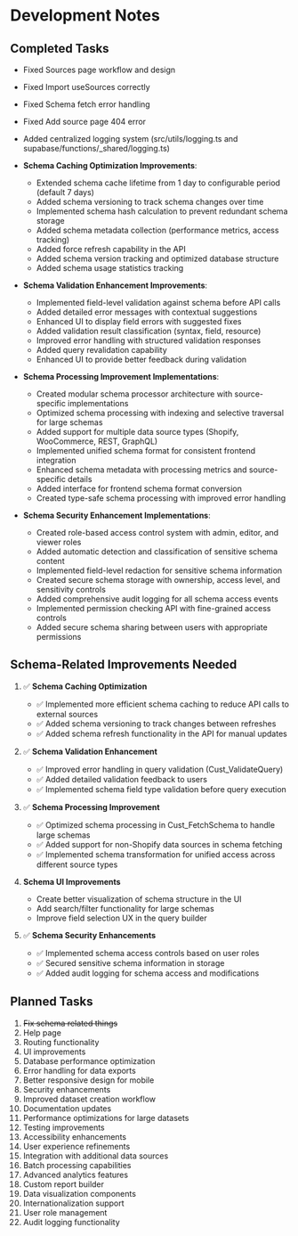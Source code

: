 # Development Notes

## Completed Tasks
- Fixed Sources page workflow and design
- Fixed Import useSources correctly
- Fixed Schema fetch error handling
- Fixed Add source page 404 error
- Added centralized logging system (src/utils/logging.ts and supabase/functions/_shared/logging.ts)
- **Schema Caching Optimization Improvements**:
  - Extended schema cache lifetime from 1 day to configurable period (default 7 days)
  - Added schema versioning to track schema changes over time
  - Implemented schema hash calculation to prevent redundant schema storage
  - Added schema metadata collection (performance metrics, access tracking)
  - Added force refresh capability in the API
  - Added schema version tracking and optimized database structure
  - Added schema usage statistics tracking
- **Schema Validation Enhancement Improvements**:
  - Implemented field-level validation against schema before API calls
  - Added detailed error messages with contextual suggestions
  - Enhanced UI to display field errors with suggested fixes
  - Added validation result classification (syntax, field, resource)
  - Improved error handling with structured validation responses
  - Added query revalidation capability
  - Enhanced UI to provide better feedback during validation
- **Schema Processing Improvement Implementations**:
  - Created modular schema processor architecture with source-specific implementations
  - Optimized schema processing with indexing and selective traversal for large schemas
  - Added support for multiple data source types (Shopify, WooCommerce, REST, GraphQL)
  - Implemented unified schema format for consistent frontend integration
  - Enhanced schema metadata with processing metrics and source-specific details
  - Added interface for frontend schema format conversion
  - Created type-safe schema processing with improved error handling
  
- **Schema Security Enhancement Implementations**:
  - Created role-based access control system with admin, editor, and viewer roles
  - Added automatic detection and classification of sensitive schema content
  - Implemented field-level redaction for sensitive schema information
  - Created secure schema storage with ownership, access level, and sensitivity controls
  - Added comprehensive audit logging for all schema access events
  - Implemented permission checking API with fine-grained access controls
  - Added secure schema sharing between users with appropriate permissions

## Schema-Related Improvements Needed
1. ✅ **Schema Caching Optimization**
   - ✅ Implemented more efficient schema caching to reduce API calls to external sources
   - ✅ Added schema versioning to track changes between refreshes
   - ✅ Added schema refresh functionality in the API for manual updates

2. ✅ **Schema Validation Enhancement**
   - ✅ Improved error handling in query validation (Cust_ValidateQuery)
   - ✅ Added detailed validation feedback to users
   - ✅ Implemented schema field type validation before query execution

3. ✅ **Schema Processing Improvement**
   - ✅ Optimized schema processing in Cust_FetchSchema to handle large schemas
   - ✅ Added support for non-Shopify data sources in schema fetching
   - ✅ Implemented schema transformation for unified access across different source types

4. **Schema UI Improvements**
   - Create better visualization of schema structure in the UI
   - Add search/filter functionality for large schemas
   - Improve field selection UX in the query builder

5. ✅ **Schema Security Enhancements**
   - ✅ Implemented schema access controls based on user roles
   - ✅ Secured sensitive schema information in storage
   - ✅ Added audit logging for schema access and modifications

## Planned Tasks
1. ~~Fix schema related things~~
2. Help page 
3. Routing functionality
4. UI improvements
5. Database performance optimization
6. Error handling for data exports
7. Better responsive design for mobile
8. Security enhancements
9. Improved dataset creation workflow
10. Documentation updates
11. Performance optimizations for large datasets
12. Testing improvements
13. Accessibility enhancements
14. User experience refinements
15. Integration with additional data sources
16. Batch processing capabilities
17. Advanced analytics features
18. Custom report builder
19. Data visualization components
20. Internationalization support
21. User role management
22. Audit logging functionality